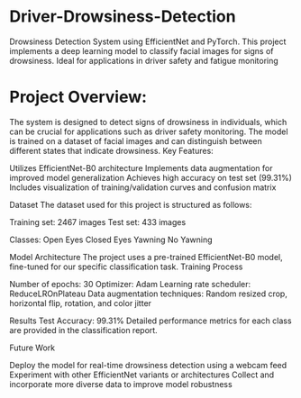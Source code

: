 # Driver-Drowsiness-Detection
Drowsiness Detection System using EfficientNet and PyTorch. This project implements a deep learning model to classify facial images for signs of drowsiness. Ideal for applications in driver safety and fatigue monitoring


# Project Overview:

The system is designed to detect signs of drowsiness in individuals, which can be crucial for applications such as driver safety monitoring. The model is trained on a dataset of facial images and can distinguish between different states that indicate drowsiness.
Key Features:

Utilizes EfficientNet-B0 architecture
Implements data augmentation for improved model generalization
Achieves high accuracy on test set (99.31%)
Includes visualization of training/validation curves and confusion matrix

Dataset
The dataset used for this project is structured as follows:

Training set: 2467 images
Test set: 433 images

Classes:
Open Eyes
Closed Eyes
Yawning
No Yawning

Model Architecture
The project uses a pre-trained EfficientNet-B0 model, fine-tuned for our specific classification task.
Training Process

Number of epochs: 30
Optimizer: Adam
Learning rate scheduler: ReduceLROnPlateau
Data augmentation techniques: Random resized crop, horizontal flip, rotation, and color jitter

Results
Test Accuracy: 99.31%
Detailed performance metrics for each class are provided in the classification report.


Future Work

Deploy the model for real-time drowsiness detection using a webcam feed
Experiment with other EfficientNet variants or architectures
Collect and incorporate more diverse data to improve model robustness
